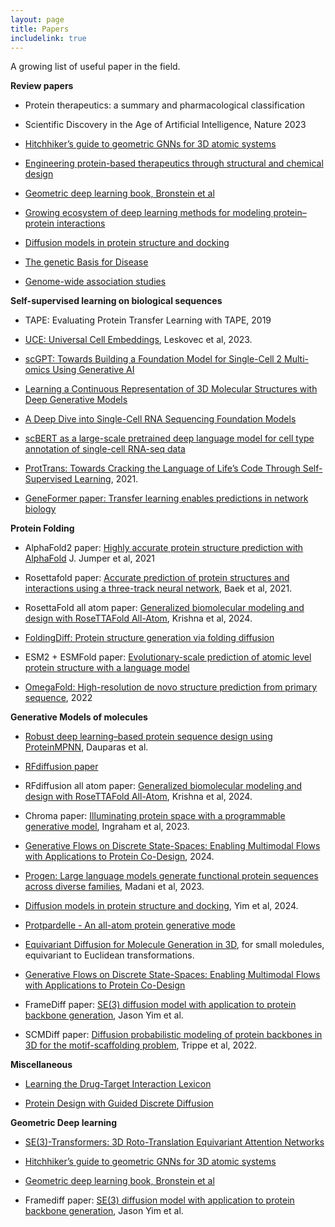 ```yaml
---
layout: page
title: Papers
includelink: true
---
```

A growing list of useful paper in the field. 

**Review papers**

- Protein therapeutics: a summary and pharmacological classification

- Scientific Discovery in the Age of Artificial Intelligence, Nature 2023

- [Hitchhiker’s guide to geometric GNNs for 3D atomic systems](https://arxiv.org/pdf/2312.07511.pdf)

- [Engineering protein-based therapeutics through structural and chemical design](https://www.nature.com/articles/s41467-023-38039-x)

- [Geometric deep learning book, Bronstein et al](https://arxiv.org/pdf/2104.13478.pdf)

- [Growing ecosystem of deep learning methods for modeling protein–protein interactions](https://arxiv.org/pdf/2310.06725.pdf)

- [Diffusion models in protein structure and docking](https://wires.onlinelibrary.wiley.com/doi/10.1002/wcms.1711)

- [The genetic Basis for Disease](https://www.ncbi.nlm.nih.gov/pmc/articles/PMC6279436/pdf/ebc-62-ebc20170053.pdf)

- [Genome-wide association studies](https://www.nature.com/articles/s43586-021-00056-9)



**Self-supervised learning on biological sequences**

- TAPE: Evaluating Protein Transfer Learning with TAPE, 2019

- [UCE: Universal Cell Embeddings](https://www.biorxiv.org/content/10.1101/2023.11.28.568918v1), Leskovec et al, 2023. 

- [scGPT: Towards Building a Foundation Model for Single-Cell 2 Multi-omics Using Generative AI](https://www.biorxiv.org/content/10.1101/2023.04.30.538439v1.full.pdf)

- [Learning a Continuous Representation of 3D Molecular Structures with Deep Generative Models](https://arxiv.org/pdf/2010.08687.pdf)

- [A Deep Dive into Single-Cell RNA Sequencing Foundation Models](https://www.biorxiv.org/content/10.1101/2023.10.19.563100v1.full.pdf)

- [scBERT as a large-scale pretrained deep language model for cell type annotation of single-cell RNA-seq data](https://www.nature.com/articles/s42256-022-00534-z.pdf)

- [ProtTrans: Towards Cracking the Language of Life’s Code Through Self-Supervised Learning](https://www.biorxiv.org/content/10.1101/2020.07.12.199554v3.full.pdf), 2021.

- [GeneFormer paper: Transfer learning enables predictions in network biology](https://www.nature.com/articles/s41586-023-06139-9)




**Protein Folding**
- AlphaFold2 paper: [Highly accurate protein structure prediction with AlphaFold](https://www.nature.com/articles/s41586-021-03819-2) J. Jumper et al, 2021

- Rosettafold paper: [Accurate prediction of protein structures and interactions using a three-track neural network](https://www.science.org/doi/10.1126/science.abj8754), Baek et al, 2021. 

- RosettaFold all atom paper: [Generalized biomolecular modeling and design with RoseTTAFold All-Atom](https://www.science.org/doi/10.1126/science.adl2528), Krishna et al, 2024. 

- [FoldingDiff: Protein structure generation via folding diffusion](https://www.nature.com/articles/s41467-024-45051-2?fromPaywallRec=false)

- ESM2 + ESMFold paper: [Evolutionary-scale prediction of atomic level protein structure with a language model](https://www.biorxiv.org/content/10.1101/2022.07.20.500902v2.full.pdf)

- [OmegaFold: High-resolution de novo structure prediction from primary sequence](https://www.biorxiv.org/content/10.1101/2022.07.21.500999v1), 2022





**Generative Models of molecules**
- [Robust deep learning–based protein sequence design using ProteinMPNN](https://www.biorxiv.org/content/10.1101/2022.06.03.494563v1.full.pdf), Dauparas et al.

- [RFdiffusion paper](https://www.biorxiv.org/content/10.1101/2022.12.09.519842v1)

- RFdiffusion all atom paper: [Generalized biomolecular modeling and design with RoseTTAFold All-Atom](https://www.science.org/doi/10.1126/science.adl2528), Krishna et al, 2024. 

- Chroma paper: [Illuminating protein space with a programmable generative model](https://www.nature.com/articles/s41586-023-06728-8), Ingraham et al, 2023. 

- [Generative Flows on Discrete State-Spaces: Enabling Multimodal Flows with Applications to Protein Co-Design](https://arxiv.org/pdf/2402.04997.pdf), 2024. 

- [Progen: Large language models generate functional protein sequences across diverse families](http://cdn.fraserlab.com/publications/2023_madani.pdf), Madani et al, 2023.

- [Diffusion models in protein structure and docking](https://wires.onlinelibrary.wiley.com/doi/10.1002/wcms.1711), Yim et al, 2024. 

- [Protpardelle - An all-atom protein generative mode](https://www.biorxiv.org/content/10.1101/2023.05.24.542194v1.full.pdf)

- [Equivariant Diffusion for Molecule Generation in 3D](https://arxiv.org/abs/2203.17003), for small moledules, equivariant to Euclidean transformations. 

- [Generative Flows on Discrete State-Spaces: Enabling Multimodal Flows with Applications to Protein Co-Design](https://arxiv.org/abs/2402.04997)

- FrameDiff paper: [SE(3) diffusion model with application to protein backbone generation](https://arxiv.org/pdf/2302.02277), Jason Yim et al. 

- SCMDiff paper: [Diffusion probabilistic modeling of protein backbones in 3D for the motif-scaffolding problem](https://arxiv.org/abs/2206.04119), Trippe et al, 2022. 






**Miscellaneous**
- [Learning the Drug-Target Interaction Lexicon](https://www.biorxiv.org/content/10.1101/2022.12.06.519374v1.full.pdf)

- [Protein Design with Guided Discrete Diffusion](https://arxiv.org/pdf/2305.20009.pdf)


**Geometric Deep learning**
- [SE(3)-Transformers: 3D Roto-Translation Equivariant Attention Networks](https://arxiv.org/pdf/2006.10503)

- [Hitchhiker’s guide to geometric GNNs for 3D atomic systems](https://arxiv.org/pdf/2312.07511.pdf)

- [Geometric deep learning book, Bronstein et al](https://arxiv.org/pdf/2104.13478.pdf)

- Framediff paper: [SE(3) diffusion model with application to protein backbone generation](https://arxiv.org/pdf/2302.02277), Jason Yim et al.


